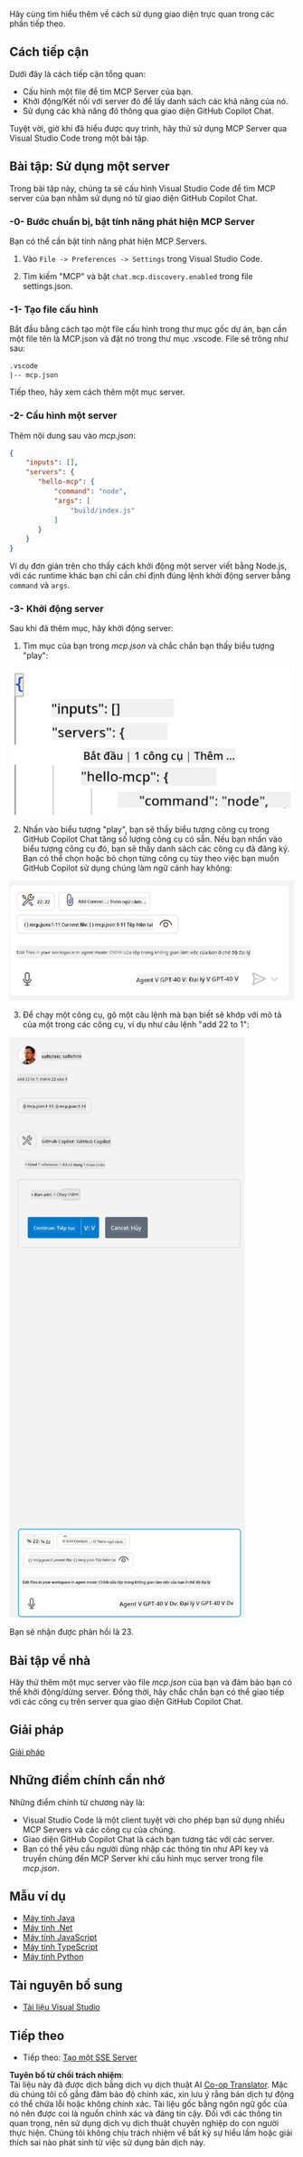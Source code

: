<!--
CO_OP_TRANSLATOR_METADATA:
{
  "original_hash": "222e01c3002a33355806d60d558d9429",
  "translation_date": "2025-07-14T09:37:38+00:00",
  "source_file": "03-GettingStarted/04-vscode/README.md",
  "language_code": "vi"
}
-->
Hãy cùng tìm hiểu thêm về cách sử dụng giao diện trực quan trong các phần tiếp theo.

## Cách tiếp cận

Dưới đây là cách tiếp cận tổng quan:

- Cấu hình một file để tìm MCP Server của bạn.
- Khởi động/Kết nối với server đó để lấy danh sách các khả năng của nó.
- Sử dụng các khả năng đó thông qua giao diện GitHub Copilot Chat.

Tuyệt vời, giờ khi đã hiểu được quy trình, hãy thử sử dụng MCP Server qua Visual Studio Code trong một bài tập.

## Bài tập: Sử dụng một server

Trong bài tập này, chúng ta sẽ cấu hình Visual Studio Code để tìm MCP server của bạn nhằm sử dụng nó từ giao diện GitHub Copilot Chat.

### -0- Bước chuẩn bị, bật tính năng phát hiện MCP Server

Bạn có thể cần bật tính năng phát hiện MCP Servers.

1. Vào `File -> Preferences -> Settings` trong Visual Studio Code.

2. Tìm kiếm "MCP" và bật `chat.mcp.discovery.enabled` trong file settings.json.

### -1- Tạo file cấu hình

Bắt đầu bằng cách tạo một file cấu hình trong thư mục gốc dự án, bạn cần một file tên là MCP.json và đặt nó trong thư mục .vscode. File sẽ trông như sau:

```text
.vscode
|-- mcp.json
```

Tiếp theo, hãy xem cách thêm một mục server.

### -2- Cấu hình một server

Thêm nội dung sau vào *mcp.json*:

```json
{
    "inputs": [],
    "servers": {
       "hello-mcp": {
           "command": "node",
           "args": [
               "build/index.js"
           ]
       }
    }
}
```

Ví dụ đơn giản trên cho thấy cách khởi động một server viết bằng Node.js, với các runtime khác bạn chỉ cần chỉ định đúng lệnh khởi động server bằng `command` và `args`.

### -3- Khởi động server

Sau khi đã thêm mục, hãy khởi động server:

1. Tìm mục của bạn trong *mcp.json* và chắc chắn bạn thấy biểu tượng "play":

  ![Khởi động server trong Visual Studio Code](../../../../translated_images/vscode-start-server.8e3c986612e3555de47e5b1e37b2f3020457eeb6a206568570fd74a17e3796ad.vi.png)  

2. Nhấn vào biểu tượng "play", bạn sẽ thấy biểu tượng công cụ trong GitHub Copilot Chat tăng số lượng công cụ có sẵn. Nếu bạn nhấn vào biểu tượng công cụ đó, bạn sẽ thấy danh sách các công cụ đã đăng ký. Bạn có thể chọn hoặc bỏ chọn từng công cụ tùy theo việc bạn muốn GitHub Copilot sử dụng chúng làm ngữ cảnh hay không:

  ![Khởi động server trong Visual Studio Code](../../../../translated_images/vscode-tool.0b3bbea2fb7d8c26ddf573cad15ef654e55302a323267d8ee6bd742fe7df7fed.vi.png)

3. Để chạy một công cụ, gõ một câu lệnh mà bạn biết sẽ khớp với mô tả của một trong các công cụ, ví dụ như câu lệnh "add 22 to 1":

  ![Chạy công cụ từ GitHub Copilot](../../../../translated_images/vscode-agent.d5a0e0b897331060518fe3f13907677ef52b879db98c64d68a38338608f3751e.vi.png)

  Bạn sẽ nhận được phản hồi là 23.

## Bài tập về nhà

Hãy thử thêm một mục server vào file *mcp.json* của bạn và đảm bảo bạn có thể khởi động/dừng server. Đồng thời, hãy chắc chắn bạn có thể giao tiếp với các công cụ trên server qua giao diện GitHub Copilot Chat.

## Giải pháp

[Giải pháp](./solution/README.md)

## Những điểm chính cần nhớ

Những điểm chính từ chương này là:

- Visual Studio Code là một client tuyệt vời cho phép bạn sử dụng nhiều MCP Servers và các công cụ của chúng.
- Giao diện GitHub Copilot Chat là cách bạn tương tác với các server.
- Bạn có thể yêu cầu người dùng nhập các thông tin như API key và truyền chúng đến MCP Server khi cấu hình mục server trong file *mcp.json*.

## Mẫu ví dụ

- [Máy tính Java](../samples/java/calculator/README.md)
- [Máy tính .Net](../../../../03-GettingStarted/samples/csharp)
- [Máy tính JavaScript](../samples/javascript/README.md)
- [Máy tính TypeScript](../samples/typescript/README.md)
- [Máy tính Python](../../../../03-GettingStarted/samples/python)

## Tài nguyên bổ sung

- [Tài liệu Visual Studio](https://code.visualstudio.com/docs/copilot/chat/mcp-servers)

## Tiếp theo

- Tiếp theo: [Tạo một SSE Server](../05-sse-server/README.md)

**Tuyên bố từ chối trách nhiệm**:  
Tài liệu này đã được dịch bằng dịch vụ dịch thuật AI [Co-op Translator](https://github.com/Azure/co-op-translator). Mặc dù chúng tôi cố gắng đảm bảo độ chính xác, xin lưu ý rằng bản dịch tự động có thể chứa lỗi hoặc không chính xác. Tài liệu gốc bằng ngôn ngữ gốc của nó nên được coi là nguồn chính xác và đáng tin cậy. Đối với các thông tin quan trọng, nên sử dụng dịch vụ dịch thuật chuyên nghiệp do con người thực hiện. Chúng tôi không chịu trách nhiệm về bất kỳ sự hiểu lầm hoặc giải thích sai nào phát sinh từ việc sử dụng bản dịch này.